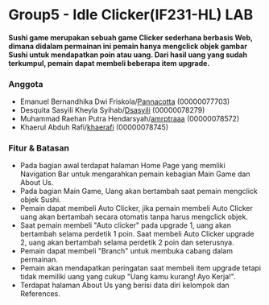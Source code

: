 # Group5 - Idle Clicker(IF231-HL) LAB
#### Sushi game merupakan sebuah game Clicker sederhana berbasis Web, dimana didalam permainan ini pemain hanya mengclick objek gambar Sushi untuk mendapatkan poin atau uang. Dari hasil uang yang sudah terkumpul, pemain dapat membeli beberapa item upgrade.

### Anggota
- Emanuel Bernandhika Dwi Friskola/[Pannacotta](https://github.com/Pannacotta) (00000077703)
- Desquita Sasyili Kheyla Syihab/[Dsasyili](https://github.com/Dsasyili) (00000078279) 
- Muhammad Raehan Putra Hendarsyah/[amrptraaa](https:github.com/amrptraaa) (00000078572) 
- Khaerul Abduh Rafi/[khaerafi](https://github.com/khaerafi) (00000078745)

### Fitur & Batasan
- Pada bagian awal terdapat halaman Home Page yang memliki Navigation Bar untuk mengarahkan pemain kebagian Main Game dan About Us.
- Pada bagian Main Game, Uang akan bertambah saat pemain mengclick objek Sushi.
- Pemain dapat membeli Auto Clicker, jika pemain membeli Auto Clicker uang akan bertambah secara otomatis tanpa harus mengclick objek.
- Saat pemain membeli "Auto clicker" pada upgrade 1, uang akan bertambah selama perdetik 1 poin. Saat membeli Auto Clicker upgrade 2, uang akan bertambah selama perdetik 2 poin dan seterusnya.
- Pemain dapat membeli "Branch" untuk membuka cabang dalam permainan.
- Pemain akan mendapatkan peringatan saat membeli item upgrade tetapi tidak memiliki uang yang cukup "Uang kamu kurang! Ayo Kerja!".
- Terdapat halaman About Us yang berisi data diri kelompok dan References.

